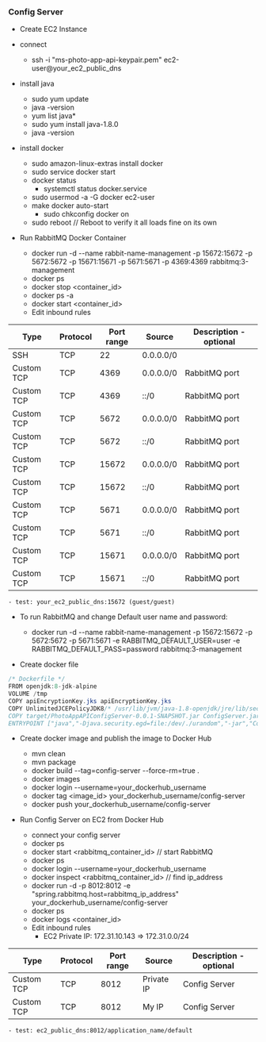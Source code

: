 ### Config Server
- Create EC2 Instance
- connect
	- ssh -i "ms-photo-app-api-keypair.pem" ec2-user@your_ec2_public_dns
- install java
	- sudo yum update
	- java -version
	- yum list java*
	- sudo yum install java-1.8.0
	- java -version
- install docker
	- sudo amazon-linux-extras install docker
	- sudo service docker start
	- docker status
		- systemctl status docker.service
	- sudo usermod -a -G docker ec2-user
	- make docker auto-start
		- sudo chkconfig docker on
	- sudo reboot // Reboot to verify it all loads fine on its own

- Run RabbitMQ Docker Container
	- docker run -d --name rabbit-name-management -p 15672:15672 -p 5672:5672 -p 15671:15671 -p 5671:5671 -p 4369:4369 rabbitmq:3-management
	- docker ps
	- docker stop <container_id>
	- docker ps -a
	- docker start <container_id>
	- Edit inbound rules
	
| Type		| Protocol  | Port range  | Source     | Description - optional |
| -----------	| ----------| ------------| ---------  | ---------------------- |
| SSH		| TCP  	    | 22          | 0.0.0.0/0  |                        |
| Custom TCP	| TCP	    | 4369        | 0.0.0.0/0  | RabbitMQ port          |
| Custom TCP	| TCP	    | 4369        | ::/0       | RabbitMQ port          |
| Custom TCP	| TCP	    | 5672        | 0.0.0.0/0  | RabbitMQ port          |
| Custom TCP	| TCP	    | 5672        | ::/0       | RabbitMQ port          |
| Custom TCP    | TCP       | 15672       | 0.0.0.0/0  | RabbitMQ port          |
| Custom TCP	| TCP	    | 15672       | ::/0       | RabbitMQ port          |
| Custom TCP	| TCP	    | 5671        | 0.0.0.0/0  | RabbitMQ port          |
| Custom TCP	| TCP	    | 5671        | ::/0       | RabbitMQ port          |
| Custom TCP    | TCP       | 15671       | 0.0.0.0/0  | RabbitMQ port          |
| Custom TCP	| TCP	    | 15671       | ::/0       | RabbitMQ port          |

	- test: your_ec2_public_dns:15672 (guest/guest)
- To run RabbitMQ and change Default user name and password:
	- docker run -d --name rabbit-name-management -p 15672:15672 -p 5672:5672 -p 5671:5671 -e RABBITMQ_DEFAULT_USER=user -e RABBITMQ_DEFAULT_PASS=password rabbitmq:3-management

- Create docker file
```java
/* Dockerfile */
FROM openjdk:8-jdk-alpine 
VOLUME /tmp 
COPY apiEncryptionKey.jks apiEncryptionKey.jks
COPY UnlimitedJCEPolicyJDK8/* /usr/lib/jvm/java-1.8-openjdk/jre/lib/security/ 
COPY target/PhotoAppAPIConfigServer-0.0.1-SNAPSHOT.jar ConfigServer.jar 
ENTRYPOINT ["java","-Djava.security.egd=file:/dev/./urandom","-jar","ConfigServer.jar"] 
```

- Create docker image and publish the image to Docker Hub
	- mvn clean
	- mvn package
	- docker build --tag=config-server --force-rm=true .
	- docker images
	- docker login --username=your_dockerhub_username
	- docker tag <image_id> your_dockerhub_username/config-server
	- docker push your_dockerhub_username/config-server

- Run Config Server on EC2 from Docker Hub
	- connect your config server
	- docker ps
	- docker start <rabbitmq_container_id> // start RabbitMQ
	- docker ps
	- docker login --username=your_dockerhub_username
	- docker inspect <rabbitmq_container_id> // find ip_address
	- docker run -d -p 8012:8012 -e "spring.rabbitmq.host=rabbitmq_ip_address" your_dockerhub_username/config-server
	- docker ps
	- docker logs <container_id>
	- Edit inbound rules
		- EC2 Private IP: 172.31.10.143 => 172.31.0.0/24
		
| Type		| Protocol  	| Port range  	| Source     | Description - optional |
| --------------| --------------|---------------| -----------| ---------------------- |
| Custom TCP  	| TCP 		| 8012		| Private IP | Config Server          |
| Custom TCP	| TCP		| 8012		| My IP      | Config Server          |

	- test: ec2_public_dns:8012/application_name/default 
